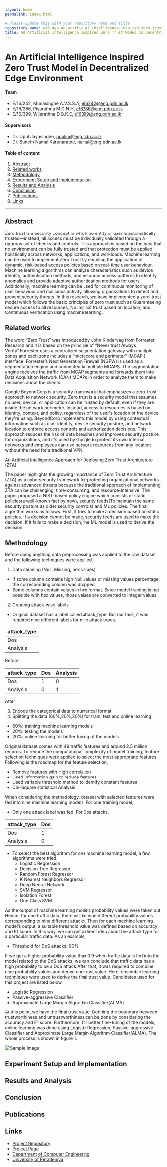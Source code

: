 ```yaml
---
layout: home
permalink: index.html

# Please update this with your repository name and title
repository-name: e16-4yp-an-artificial-intelligence-inspired-zero-trust-model-in-decentralized-edge-environment
title: An Artificial Intelligence Inspired Zero Trust Model in Decentralized Edge Environment
---
```


[comment]: # "This is the standard layout for the project, but you can clean this and use your own template"

# An Artificial Intelligence Inspired Zero Trust Model in Decentralized Edge Environment

#### Team

- E/16/242, Munasinghe A.V.S.S.A, [e16242@eng.pdn.ac.lk](mailto:e16242@eng.pdn.ac.lk)
- E/16/286, Piyarathna M.G.N.H, [e16286@eng.pdn.ac.lk](mailto:e16286@eng.pdn.ac.lk)
- E/16/399, Wijerathna D.G.K.E, [e16399@eng.pdn.ac.lk](mailto:e16399@eng.pdn.ac.lk)

#### Supervisors

- Dr. Upul Jayasinghe, [upuljm@eng.pdn.ac.lk](mailto:upuljm@eng.pdn.ac.lk)
- Dr. Suneth Namal Karunaratne, [namal@eng.pdn.ac.lk](mailto:namal@eng.pdn.ac.lk )

#### Table of content

1. [Abstract](#abstract)
2. [Related works](#related-works)
3. [Methodology](#methodology)
4. [Experiment Setup and Implementation](#experiment-setup-and-implementation)
5. [Results and Analysis](#results-and-analysis)
6. [Conclusion](#conclusion)
7. [Publications](#publications)
8. [Links](#links)

---

<!-- DELETE THIS SAMPLE before publishing to GitHub Pages !!!
This is a sample image, to show how to add images to your page. To learn more options, please refer [this](https://projects.ce.pdn.ac.lk/docs/faq/how-to-add-an-image/)
![Sample Image](./images/sample.png) -->


## Abstract
Zero trust is a security concept in which no entity or user is automatically trusted—instead, all access must be individually validated through a rigorous set of checks and controls. This approach is based on the idea that no environment can be fully trusted and that protection must be applied holistically across networks, applications, and workloads. Machine learning can be used to implement Zero Trust by enabling the application of dynamic, risk-based access policies based on real-time user behaviour. Machine learning algorithms can analyze characteristics such as device identity, authentication methods, and resource access patterns to identify anomalies and provide adaptive authentication methods for users. Additionally, machine learning can be used for continuous monitoring of user behaviour and malicious activity, allowing organizations to detect and prevent security threats. In this research, we have implemented a zero-trust model which follows the basic principles of zero trust such as Guaranteeing secure access to all resources, No implicit trust based on location, and Continuous verification using machine learning.
## Related works
The word “Zero Trust” was introduced by John Kindervag from Forrester Research and it is based on the principle of “Never trust Always Verify”.Forrester uses a centralized segmentation gateway with multiple zones and each zone includes a “microcore and perimeter” (MCAP ) interface. Forrester’s Next Generation Firewall (NGFW) is used as a segmentation engine and connected to multiple MCAPS. The segmentation engine receives the traffic from MCAP segments and forwards them into Data Acquisition Network (DAN) MCAPs in order to analyze them to make decisions about the clients.

Google BeyondCorp is a security framework that emphasizes a zero-trust approach to network security. Zero trust is a security model that assumes no user, device, or application can be trusted by default, even if they are inside the network perimeter. Instead, access to resources is based on identity, context, and policy, regardless of the user's location or the device they're using. BeyondCorp implements this model by using contextual information such as user identity, device security posture, and network location to enforce access controls and authorization decisions. This approach reduces the risk of data breaches and improves security posture for organizations, and it's used by Google to protect its own internal networks and employees can use network resources from any location without the need for a traditional VPN.

An Artificial Intelligence Approach for Deploying Zero Trust Architecture (ZTA)

The paper highlights the growing importance of Zero Trust Architecture (ZTA) as a cybersecurity framework for protecting organizational networks against advanced threats because the traditional approach of implementing ZTA can be challenging, time-consuming, and resource-intensive. The paper proposed a NIST-based policy engine which consists of static policies(a well-known fact by now), security feeds(To maintain the same security posture as older security controls) and ML policies. The final algorithm works as follows. First, it tries to make a decision based on static policies. If a decision cannot be made, security feeds are used to make the decision. If it fails to make a decision, the ML model is used to derive the decision.

## Methodology
Before doing anything data preprocessing was applied to the raw dataset and the following techniques were applied.

1. Data cleaning (Null, Missing, hex values)
  * If some column contains high Null values or missing values percentage, the corresponding column was dropped
  * Some columns contain values in hex format. Since model training is not possible with hex values, those values are converted to integer values
2. Creating attack-wise labels
  * Original dataset has a label called attack_type. But our task, it was required nine different labels for nine attack types.

| attack_type   |
| ------------- |
| Dos           | 
| Analysis      |

Before

| attack_type   | Dos  | Analysis  |
| ------------- |----- |---------- |
| Dos           | 1    |   0       |
| Analysis      | 0    |   1       |

After

3. Encode the categorical data to numerical format
4.  Splitting the data (60%,20%,20%) for train, test and online learning
  * 60%: training machine learning models
  * 20%: testing the models
  * 20%: online learning for better tuning of the models

Original dataset comes with 49 traffic features and around 2.5 million records. To reduce the computational complexity of model training, feature selection techniques were applied to select the most appropriate features. Following is the roadmap for the feature selection,

  * Remove features with High correlation
  * Used Information gain to reduce features
  * Used variable threshold method to identify constant features
  * Chi-Square statistical Analysis
  
When considering the methodology, dataset with selected features were fed into nine machine learning models. For one training model,

  * Only one attack label was fed. For Dos attacks,

| attack_type   | Dos  |
| ------------- |----- |
| Dos           | 1    |
| Analysis      | 0    |

  * To select the best algorithm for one machine learning model, a few algorithms were tried.
    * Logistic Regression
    * Decision Tree Regressor
    * Random Forest Regressor
    * K Nearest Neighbors Regressor
    * Deep Neural Network
    * SVM Regressor
    * Isolation Forest
    * One Class SVM

As the output of machine learning models probability values were taken out. Hence, for one traffic data, there will be nine different probability values corresponding to nine different attacks. Then for each machine learning model’s output, a suitable threshold value was defined based on accuracy and F1 score. In this way, we can get a direct idea about the attack type for a particular traffic data. As an example,

  * Threshold for DoS attacks: 90%

If we get a higher probability value than 0.9 when traffic data is fed into the model related to the DoS attacks, we can conclude that traffic data has a high probability to be a DoS attack.After that, it was required to combine nine probability values and derive one trust value. Here, ensemble learning techniques were used to derive the final trust value. Candidates used for this project are listed below,
 
  * Logistic Regression
  * Passive-aggressive Classifier
  * Approximate Large Margin Algorithm Classifier(ALMA)

At this point, we have the final trust value. Defining the boundary between trustworthiness and untrustworthiness can be done by considering the accuracy and F1 score. Furthermore, for better fine-tuning of the models, online learning was done using Logistic Regression, Passive-aggressive Classifier and Approximate Large Margin Algorithm Classifier(ALMA). The whole process is shown in figure 1.

![Sample Image](./images/1.jpg)

## Experiment Setup and Implementation

## Results and Analysis

## Conclusion

## Publications
[//]: # "Note: Uncomment each once you uploaded the files to the repository"

<!-- 1. [Semester 7 report](./) -->
<!-- 2. [Semester 7 slides](./) -->
<!-- 3. [Semester 8 report](./) -->
<!-- 4. [Semester 8 slides](./) -->
<!-- 5. Author 1, Author 2 and Author 3 "Research paper title" (2021). [PDF](./). -->


## Links

[//]: # ( NOTE: EDIT THIS LINKS WITH YOUR REPO DETAILS )

- [Project Repository](https://github.com/cepdnaclk/e16-4yp-an-artificial-intelligence-inspired-zero-trust-model-in-decentralized-edge-environment)
- [Project Page](https://cepdnaclk.github.io/e16-4yp-an-artificial-intelligence-inspired-zero-trust-model-in-decentralized-edge-environment/)
- [Department of Computer Engineering](http://www.ce.pdn.ac.lk/)
- [University of Peradeniya](https://eng.pdn.ac.lk/)

[//]: # "Please refer this to learn more about Markdown syntax"
[//]: # "https://github.com/adam-p/markdown-here/wiki/Markdown-Cheatsheet"
